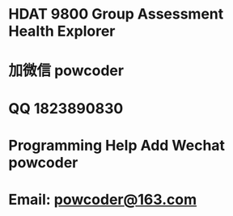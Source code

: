 # HDAT 9800 Group Assessment Health Explorer
# 加微信 powcoder

# QQ 1823890830

# Programming Help Add Wechat powcoder

# Email: powcoder@163.com

